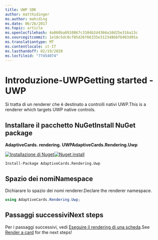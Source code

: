 ```yaml
---
title: UWP SDK
author: matthidinger
ms.author: mahiding
ms.date: 06/26/2017
ms.topic: article
ms.openlocfilehash: 4a860ba8910867c3104b2d4366a10d25e316a13c
ms.sourcegitcommit: 1e18c5dc0cf85d26f66335e312348bbfb903d95a
ms.translationtype: MT
ms.contentlocale: it-IT
ms.lasthandoff: 02/19/2020
ms.locfileid: "77454074"
---
```

# <a name="getting-started---uwp"></a><span data-ttu-id="af05a-102">Introduzione-UWP</span><span class="sxs-lookup"><span data-stu-id="af05a-102">Getting started - UWP</span></span>

<span data-ttu-id="af05a-103">Si tratta di un renderer che è destinato a controlli nativi UWP.</span><span class="sxs-lookup"><span data-stu-id="af05a-103">This is a renderer which targets UWP native controls.</span></span>

## <a name="install-nuget-package"></a><span data-ttu-id="af05a-104">Installare il pacchetto NuGet</span><span class="sxs-lookup"><span data-stu-id="af05a-104">Install NuGet package</span></span>

<span data-ttu-id="af05a-105">**AdaptiveCards. rendering. UWP**</span><span class="sxs-lookup"><span data-stu-id="af05a-105">**AdaptiveCards.Rendering.Uwp**</span></span>

<span data-ttu-id="af05a-106">[![Installazione di Nuget](https://img.shields.io/nuget/vpre/AdaptiveCards.Rendering.Uwp.svg)](https://www.nuget.org/packages/AdaptiveCards.Rendering.Uwp)</span><span class="sxs-lookup"><span data-stu-id="af05a-106">[![Nuget install](https://img.shields.io/nuget/vpre/AdaptiveCards.Rendering.Uwp.svg)](https://www.nuget.org/packages/AdaptiveCards.Rendering.Uwp)</span></span>

```console
Install-Package AdaptiveCards.Rendering.Uwp
```

## <a name="namespace"></a><span data-ttu-id="af05a-107">Spazio dei nomi</span><span class="sxs-lookup"><span data-stu-id="af05a-107">Namespace</span></span>

<span data-ttu-id="af05a-108">Dichiarare lo spazio dei nomi renderer.</span><span class="sxs-lookup"><span data-stu-id="af05a-108">Declare the renderer namespace.</span></span>

```csharp
using AdaptiveCards.Rendering.Uwp;
```

## <a name="next-steps"></a><span data-ttu-id="af05a-109">Passaggi successivi</span><span class="sxs-lookup"><span data-stu-id="af05a-109">Next steps</span></span>

<span data-ttu-id="af05a-110">Per i passaggi successivi, vedi [Eseguire il rendering di una scheda](render-a-card.md).</span><span class="sxs-lookup"><span data-stu-id="af05a-110">See [Render a card](render-a-card.md) for the next steps!</span></span>